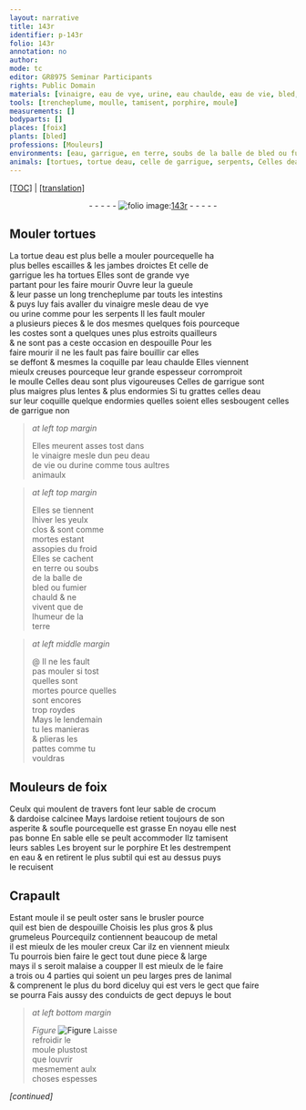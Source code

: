 ```yaml
---
layout: narrative
title: 143r
identifier: p-143r
folio: 143r
annotation: no
author:
mode: tc
editor: GR8975 Seminar Participants
rights: Public Domain
materials: [vinaigre, eau de vye, urine, eau chaulde, eau de vie, bled, fumier, crocum, ardoise calcinee, ardoise, porphire, eau, metal]
tools: [trencheplume, moulle, tamisent, porphire, moule]
measurements: []
bodyparts: []
places: [foix]
plants: [bled]
professions: [Mouleurs]
environments: [eau, garrigue, en terre, soubs de la balle de bled ou fumier chauld]
animals: [tortues, tortue deau, celle de garrigue, serpents, Celles deau, Celles de garrigue, celles deau, celles de garrigue, Crapault]
---
```


<p><a href="{{ site.baseurl }}/diplomatic/">[TOC]</a> | <a href="{{ site.baseurl }}/texts/p-143r_tl/" target="_blank">[translation]</a></p><div class="folio" align="center">- - - - - <a href="http://gallica.bnf.fr/ark:/12148/btv1b10500001g/f291.image" target="_blank"><img src="https://cu-mkp.github.io/2017-workshop-edition/assets/photo-icon.png" alt="folio image: " style="display:inline-block; margin-bottom:-3px;"/>143r</a> - - - - - </div>  
  

## Mouler <span class="al">tortues</span>

 
La <span class="al">tortue d<span class="env">eau</span></span> est plus belle a mouler pourcequelle ha<br/> plus belles escailles & les jambes droictes Et <span class="al">celle de<br/> <span class="env">garrigue</span></span> les ha tortues Elles sont de grande vye<br/> partant pour les faire mourir Ouvre leur la gueule<br/> & leur passe un long <span class="tl">trencheplume</span> par touts les intestins<br/> & puys luy fais avaller du <span class="m">vinaigre</span> mesle d<span class="m">eau de vye</span><br/> ou <span class="m">urine</span> co<span class="exp">mm</span>e pour les <span class="al">serpents</span> Il les fault mouler<br/> a plusieurs pieces & le dos mesmes quelques fois pourceque<br/> les costes sont a quelques unes plus estroits quailleurs<br/> & ne sont pas a ceste occasion en despouille Pour les<br/> faire mourir il ne les fault pas faire bouillir car elles<br/> se deffont & mesmes la coquille par l<span class="m">eau chaulde</span> Elles viennent<br/> mieulx creuses pourceque leur grande espesseur corromproit<br/> le <span class="tl">moulle</span> <span class="add"><span class="al">Celles d<span class="env">eau</span></span> sont plus vigoureuses <span class="al">Celles de <span class="env">garrigue</span></span> sont<br/> plus maigres plus lentes & plus endormies Si tu grattes <span class="al">celles d<span class="env">eau</span></span><br/> sur leur coquille quelque endormies quelles soient elles sesbougent <span class="al">celles<br/> de <span class="env">garrigue</span></span> non</span>
 
> *at left top margin*
> 
> 
>  Elles meurent asses tost dans<br/> le <span class="m">vinaigre</span> mesle dun peu d<span class="m">eau<br/> de vie</span> ou d<span class="m">urine</span> co<span class="exp">mm</span>e tous aultres<br/> animaulx
 
> *at left top margin*
> 
> 
>  Elles se tiennent<br/> l<span class="tmp">hiver</span> les yeulx<br/> clos & sont co<span class="exp">mm</span>e<br/> mortes esta<span class="exp">n</span>t<br/> assopies du froid<br/> Elles se cachent<br/> <span class="env">en terre</span> ou <span class="env">soubs<br/> de la balle de<br/> <span class="m"><span class="pa">bled</span></span> ou <span class="m">fumier</span><br/> chauld</span> & ne<br/> vivent que de<br/> lhumeur de la<br/> terre
 
> *at left middle margin*
> 
> 
>  @ Il ne les fault<br/> pas mouler si tost<br/> quelles sont<br/> mortes pource quelles<br/> sont encores<br/> trop roydes<br/> Mays le <span class="tmp">lendemain</span><br/> tu les manieras<br/> & plieras les<br/> pattes co<span class="exp">mm</span>e tu<br/> vouldras
 
 
  

## <span class="pro">Mouleurs</span> de <span class="pl">foix</span>

 
Ceulx qui moulent de travers font leur sable de <span class="m">crocum</span><br/> & d<span class="m">ardoise calcinee</span> Mays l<span class="m">ardoise</span> retient toujours de son<br/> asperite & soufle pourcequelle est grasse En noyau elle nest<br/> pas bonne En sable elle se peult accommoder Ilz <span class="tl">tamisent</span><br/> leurs sables Les broyent sur le <span class="tl"><span class="m">porphire</span></span> Et les destrempent<br/> en <span class="m">eau</span> & en retirent le plus subtil qui est au dessus puys<br/> le recuisent
 
 
  

## <span class="al">Crapault</span>

 
Estant moule il se peult oster sans le brusler pource<br/> quil est bien de despouille Choisis les plus gros & plus<br/> grumeleus Pourcequilz contiennent beaucoup de <span class="m">metal</span><br/> il est mieulx de les mouler creux Car ilz en viennent mieulx<br/> Tu pourrois bien faire le gect tout dune piece & large<br/> mays il <span class="del">s</span> seroit malaise a coupper Il est mieulx de le faire<br/> a trois ou 4 parties qui soient un peu larges pres de lanimal<br/> & comprenent le plus du bord diceluy qui est vers le gect que faire<br/> se pourra Fais aussy des conduicts de gect depuys le bout 
 
> *at left bottom margin*
> 
> 
>   
> *Figure*
> <a href="https://drive.google.com/open?id=0B9-oNrvWdlO5cnJFVXFaRURaY3c" target="_blank"><img src="https://cu-mkp.github.io/GR8975-edition/assets/photo-icon.png" alt="Figure" style="display:inline-block; margin-bottom:-3px;"/></a>
 Laisse<br/> refroidir le<br/> <span class="tl">moule</span> plustost<br/> que louvrir<br/> mesmem<span class="exp">ent</span> aulx<br/> choses espesses
 
*[continued]*
 
